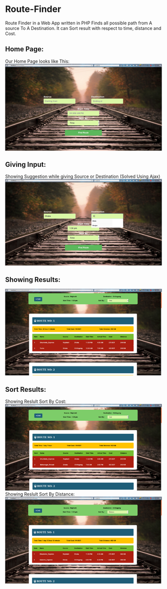 # Route-Finder

Route Finder in a Web App written in PHP Finds all possible path from A source To A Destination. It can Sort result with respect to time, distance and Cost.

## Home Page:
Our Home Page looks like This:
![Home Page](https://raw.githubusercontent.com/JonyCseDu/Route-Finder/master/1.png)
## Giving Input:
Showing Suggestion while giving Source or Destination (Solved Using Ajax)
![Giving Input](https://raw.githubusercontent.com/JonyCseDu/Route-Finder/master/2.png)
## Showing Results:
![Showing Results](https://raw.githubusercontent.com/JonyCseDu/Route-Finder/master/3.png)
## Sort Results:
Showing Reslult Sort By Cost: </br>
![Sort By Cost](https://raw.githubusercontent.com/JonyCseDu/Route-Finder/master/4.png)
Showing Reslult Sort By Distance: </br>
![Sort By Distance](https://raw.githubusercontent.com/JonyCseDu/Route-Finder/master/5.png)
